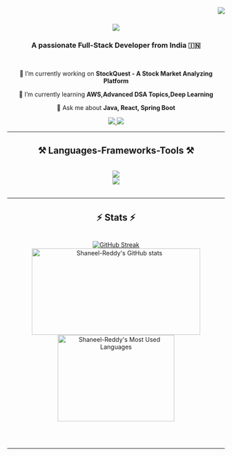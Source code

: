 <img align="right" src="https://visitor-badge.laobi.icu/badge?page_id=Shaneel-Reddy.Shaneel-Reddy" />

<h1 align="center">
    <img src="https://readme-typing-svg.herokuapp.com/?font=Righteous&size=35&center=true&vCenter=true&width=500&height=70&duration=4000&lines=Hi+There!+👋;+I'm+L+Shaneel+Reddy!;" />
</h1>

<h3 align="center">A passionate Full-Stack Developer from India 🇮🇳</h3>

<br/>

<div align="center">
 
 🔭 I’m currently working on **StockQuest - A Stock Market Analyzing Platform**
 
 🌱 I’m currently learning **AWS,Advanced DSA Topics,Deep Learning**

💬 Ask me about **Java, React, Spring Boot**


</div>
 
<div align="center"> 
  <a href="mailto:shaneelreddy2004@gmail.com">
    <img src="https://img.shields.io/badge/Gmail-333333?style=for-the-badge&logo=gmail&logoColor=red" />
  </a>
  <a href="https://www.linkedin.com/in/shaneel-reddy-0036b1263/" target="_blank">
    <img src="https://img.shields.io/badge/LinkedIn-0077B5?style=for-the-badge&logo=linkedin&logoColor=white" target="_blank" />
  </a>
</div>

 <hr/>
 
<h2 align="center">⚒️ Languages-Frameworks-Tools ⚒️</h2>
<br/>
<div align="center">
    <img src="https://skillicons.dev/icons?i=spring,react,java,html,css,vscode,github,git,r,postman" /><br>
    <img src="https://skillicons.dev/icons?i=nodejs,python,javascript,express,mongodb,c,mysql" /><br>
</div>

<br/>
<hr/>

<h2 align="center">⚡ Stats ⚡</h2>
<br>
<div align=center>
  <a href="https://git.io/streak-stats"><img src="https://github-readme-streak-stats-zeta-seven.vercel.app?user=Shaneel-Reddy&theme=highcontrast" alt="GitHub Streak" /></a>
</div>

<div align="center">
  <a href="https://github.com/Shaneel-Reddy/github-readme-stats">
    <img style="width: 390px; height: 200px;" src="https://github-readme-stats-shaneel-reddys-projects.vercel.app/api?username=Shaneel-Reddy&show_icons=true&theme=react" alt="Shaneel-Reddy's GitHub stats" />
  </a>
  <a href="https://github.com/Shaneel-Reddy/github-readme-stats">
    <img style="width: 270px; height: 200px;" src="https://github-readme-stats-shaneel-reddys-projects.vercel.app/api/top-langs/?username=Shaneel-Reddy&layout=donut&theme=react" alt="Shaneel-Reddy's Most Used Languages" />
  </a>
</div>



<br/><br/>

<hr/>

<br/>


<br/>
